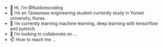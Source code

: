 - 👋 Hi, I’m @Kaidoescoding
- 👀 I’m an Taiwanese engineering student currently study in Yonsei university, Korea.
- 🌱 I’m currently learning machine learning, deep learning with tensorflow and pytorch.
- 💞️ I’m looking to collaborate on ...
- 📫 How to reach me ...

<!---
Kaidoescoding/Kaidoescoding is a ✨ special ✨ repository because its `README.md` (this file) appears on your GitHub profile.
You can click the Preview link to take a look at your changes.
--->
